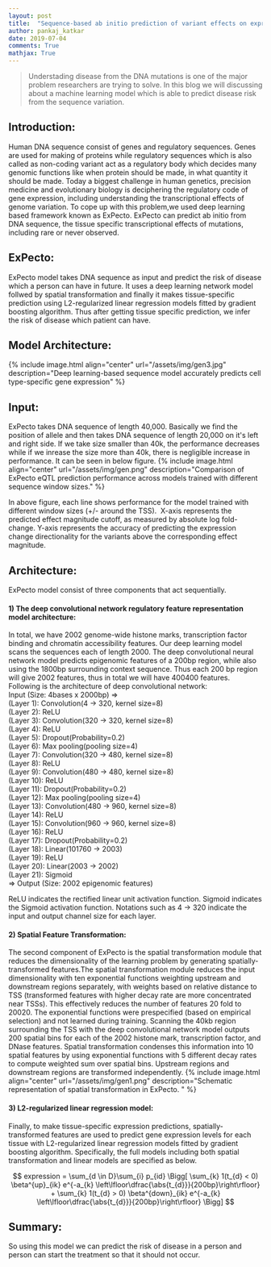 ```yaml
---
layout: post
title:  "Sequence-based ab initio prediction of variant effects on expression and disease risk using ExPecto"
author: pankaj_katkar
date: 2019-07-04
comments: True
mathjax: True
---
```

>Understading disease from the DNA mutations is one of the major problem researchers are trying to solve. In this blog we will discussing about a machine learning model which is able to predict disease risk from the sequence variation.

<h2>Introduction:</h2>
Human DNA sequence consist of genes and regulatory sequences. Genes are used for making of proteins while regulatory sequences which is also called as non-coding variant act as a regulatory body which decides many genomic functions like when protein should be made, in what quantity it should be made. Today a biggest challenge in human genetics, precision medicine and evolutionary biology is deciphering the regulatory code of gene expression, including understanding the transcriptional effects of genome variation. To cope up with this problem,we used deep learning based framework known as ExPecto. ExPecto can predict ab initio from  DNA sequence, the tissue specific transcriptional effects of mutations, including rare or never observed.

<h2>ExPecto:</h2>
ExPecto model takes DNA sequence as input and predict the risk of disease which a person can have in future. It uses a deep learning network model follwed by spatial transformation and finally it makes tissue-specific prediction using L2-regularized linear regression models fitted by gradient boosting algorithm. Thus after getting tissue specific prediction, we infer the risk of disease which patient can have.

<h2>Model Architecture:</h2>
{% include image.html align="center" url="/assets/img/gen3.jpg" description="Deep learning-based sequence model accurately predicts cell type-specific gene expression" %}

<h2>Input:</h2>
ExPecto takes DNA sequence of length 40,000. Basically we find the position of allele and then takes DNA sequence of length 20,000 on it's left and right side. If we take size smaller than 40k, the performance decreases while if we inrease the size more than 40k, there is negligible increase in performance. It can be seen in below figure.  
{% include image.html align="center" url="/assets/img/gen.png" description="Comparison of ExPecto eQTL prediction performance across models trained with different sequence window sizes." %}

In above figure, each line shows performance for the model trained with different window sizes (+/- around the TSS).  X-axis represents the predicted effect magnitude cutoff, as measured by absolute log fold-change. Y-axis represents the accuracy of predicting the expression change directionality for the variants above the corresponding effect magnitude.

<h2>Architecture:</h2>
ExPecto model consist of three components that act sequentially.<br/>

<h4>1) The deep convolutional network regulatory feature representation model architecture:</h4>
In total, we have 2002 genome-wide histone marks, transcription factor binding and chromatin accessibility features. Our deep learning model scans the sequences each of length 2000. The deep convolutional neural network model predicts epigenomic features of a 200bp region, while also using the 1800bp surrounding context sequence. Thus each 200 bp region will give 2002 features, thus in total we will have 400400 features.
Following is the architecture of deep convolutional network:<br/>
Input (Size: 4bases x 2000bp) =><br/>
    (Layer 1): Convolution(4 -> 320, kernel size=8)<br/>
    (Layer 2): ReLU<br/>
    (Layer 3): Convolution(320 -> 320, kernel size=8)<br/>
    (Layer 4): ReLU<br/>
    (Layer 5): Dropout(Probability=0.2)<br/>
    (Layer 6): Max pooling(pooling size=4)<br/>
    (Layer 7): Convolution(320 -> 480, kernel size=8)<br/>
    (Layer 8): ReLU<br/>
    (Layer 9): Convolution(480 -> 480, kernel size=8)<br/>
    (Layer 10): ReLU<br/>
    (Layer 11): Dropout(Probability=0.2)<br/>
    (Layer 12): Max pooling(pooling size=4)<br/>
    (Layer 13): Convolution(480 -> 960, kernel size=8)<br/>
    (Layer 14): ReLU<br/>
    (Layer 15): Convolution(960 -> 960, kernel size=8)<br/>
    (Layer 16): ReLU<br/>
    (Layer 17): Dropout(Probability=0.2)<br/>
    (Layer 18): Linear(101760 -> 2003)<br/>
    (Layer 19): ReLU<br/>
    (Layer 20): Linear(2003 -> 2002)<br/>
    (Layer 21): Sigmoid<br/>
    => Output (Size: 2002 epigenomic features)<br/>

ReLU indicates the rectified linear unit activation function. Sigmoid indicates the Sigmoid activation function.  Notations such as 4 -> 320 indicate the input and output channel size for each layer.

<h4> 2) Spatial Feature Transformation: </h4> 
The second component of ExPecto is the spatial transformation module that reduces the dimensionality of the learning problem by generating spatially-transformed features.The spatial transformation module reduces the input dimensionality with ten exponential functions weighting upstream and downstream regions separately, with weights based on relative distance to TSS (transformed features with higher decay rate are more concentrated near TSSs). This effectively reduces the number of features 20 fold to 20020. The exponential functions were prespecified (based on empirical selection) and not learned during training.
Scanning the 40kb region surrounding the TSS with the deep convolutional network model outputs 200 spatial bins for each of the 2002 histone mark, transcription factor, and DNase features. Spatial transformation condenses this information into 10 spatial features by using exponential functions with 5 different decay rates to compute weighted sum over spatial bins. Upstream regions and downstream regions are transformed independently.
{% include image.html align="center" url="/assets/img/gen1.png" description="Schematic representation of spatial transformation in ExPecto. " %}


<h4> 3) L2-regularized linear regression model: </h4>
Finally, to make tissue-specific expression predictions, spatially-transformed features are used to predict gene expression levels for each tissue with L2-regularized linear regression models fitted by gradient boosting algorithm. Specifically, the full models including both spatial transformation and linear models are specified as below.

$$ expression = \sum_{d \in D}\sum_{i} p_{id}  \Bigg[ \sum_{k} 1(t_{d} < 0) \beta^{up}_{ik} e^{-a_{k} \left\lfloor\dfrac{\abs{t_{d}}}{200bp}\right\rfloor} + \sum_{k} 1(t_{d} > 0) \beta^{down}_{ik} e^{-a_{k} \left\lfloor\dfrac{\abs{t_{d}}}{200bp}\right\rfloor} \Bigg] $$


<h2>Summary:</h2>
So using this model we can predict the risk of disease in a person and person can start the treatment so that it should not occur.
